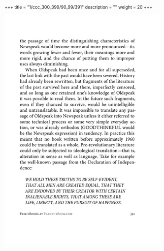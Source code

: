 +++
title = "1/ccc_300_399/90_99/391"
description = ""
weight = 20
+++

<img class="center-fit-jpg" src="/jpg_/out_jpg_1984__391.jpg" ></img>

